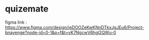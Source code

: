 # quizemate


figma link : https://www.figma.com/design/jeDOOZeKwKNnDTkxJgJEu6/Project-bnayenge?node-id=0-1&p=f&t=vK7NgcwV6hgl2QWu-0
